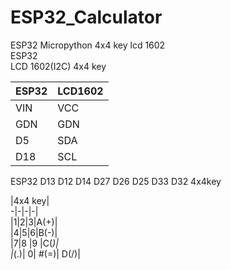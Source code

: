 # ESP32_Calculator
ESP32 Micropython 4x4 key lcd 1602  
ESP32  
LCD 1602(I2C)
4x4 key

|ESP32|LCD1602|
|-|-|  
|VIN|VCC|
|GDN|GDN|
|D5|SDA|
|D18|SCL|  


ESP32 D13 D12 D14 D27 D26 D25 D33 D32  4x4key

|4x4 key|  
-|-|-|-|  
|1|2|3|A(+)|  
|4|5|6|B(-)|  
|7|8 |9 |C(*)|  
|*(.)| 0| #(=)| D(/)|
